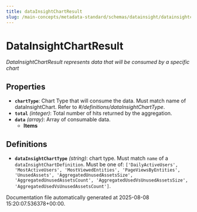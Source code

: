 ```yaml
---
title: dataInsightChartResult
slug: /main-concepts/metadata-standard/schemas/datainsight/datainsightchartresult
---
```


# DataInsightChartResult

*DataInsightChartResult represents data that will be consumed by a specific chart*

## Properties

- **`chartType`**: Chart Type that will consume the data. Must match name of dataInsightChart. Refer to *#/definitions/dataInsightChartType*.
- **`total`** *(integer)*: Total number of hits returned by the aggregation.
- **`data`** *(array)*: Array of consumable data.
  - **Items**
## Definitions

- **`dataInsightChartType`** *(string)*: chart type. Must match `name` of a `dataInsightChartDefinition`. Must be one of: `['DailyActiveUsers', 'MostActiveUsers', 'MostViewedEntities', 'PageViewsByEntities', 'UnusedAssets', 'AggregatedUnusedAssetsSize', 'AggregatedUnusedAssetsCount', 'AggregatedUsedVsUnusedAssetsSize', 'AggregatedUsedVsUnusedAssetsCount']`.


Documentation file automatically generated at 2025-08-08 15:20:07.536378+00:00.
